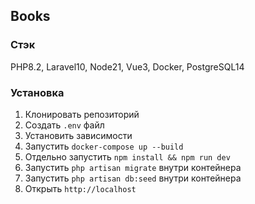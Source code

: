 ## Books

### Стэк
PHP8.2, Laravel10, Node21, Vue3, Docker, PostgreSQL14

### Установка

1. Клонировать репозиторий
2. Создать `.env` файл
3. Установить зависимости
4. Запустить `docker-compose up --build`
5. Отдельно запустить `npm install && npm run dev`
6. Запустить `php artisan migrate` внутри контейнера
7. Запустить `php artisan db:seed` внутри контейнера
8. Открыть `http://localhost`
